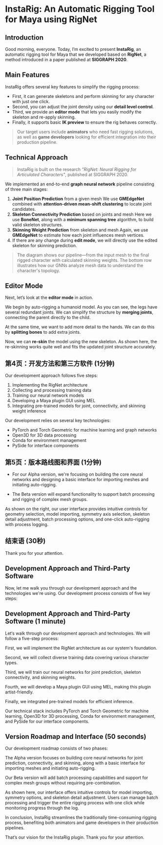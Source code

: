 # InstaRig: An Automatic Rigging Tool for Maya using RigNet
## **Introduction**

Good morning, everyone. Today, I’m excited to present **InstaRig**, an automatic rigging tool for Maya that we developed based on **RigNet**, a method introduced in a paper published at **SIGGRAPH 2020**.

## **Main Features**

InstaRig offers several key features to simplify the rigging process:

- First, it can generate skeletons and perform skinning for any character with just one click.
- Second, you can adjust the joint density using our **detail level control**.
- Third, we provide an **editor mode** that lets you easily modify the skeleton and re-apply skinning.
- Finally, it supports basic **IK preview** to ensure the rig behaves correctly.

> Our target users include **animators** who need fast rigging solutions, as well as **game developers** looking for efficient integration into their production pipeline.

## **Technical Approach**

> InstaRig is built on the research *"RigNet: Neural Rigging for Articulated Characters"*, published at SIGGRAPH 2020.

We implemented an end-to-end **graph neural network** pipeline consisting of three main stages:

1. **Joint Position Prediction** from a given mesh
    We use **GMEdgeNet** combined with **attention-driven mean-shift clustering** to locate joint candidates.
2. **Skeleton Connectivity Prediction** based on joints and mesh
    Here we use **BoneNet**, along with a **minimum spanning tree** algorithm, to build valid skeleton structures.
3. **Skinning Weight Prediction** from skeleton and mesh
    Again, we use **GMEdgeNet** to estimate how each joint influences mesh vertices.
4. If there are any change during **edit mode**, we will directly use the edited skeleton for skinning prediction.

> The diagram shows our pipeline—from the input mesh to the final rigged character with calculated skinning weights. The bottom row illustrates how our GNNs analyze mesh data to understand the character's topology.

## **Editor Mode**

Next, let’s look at the **editor mode** in action.

We begin by auto-rigging a humanoid model. As you can see, the legs have several redundant joints. We can simplify the structure by **merging joints**, connecting the parent directly to the child.

At the same time, we want to add more detail to the hands. We can do this by **splitting bones** to add extra joints.

Now, we can **re-skin** the model using the new skeleton. As shown here, the re-skinning works quite well and fits the updated joint structure accurately.

## 第4页：开发方法和第三方软件 (1分钟)
Our development approach follows five steps:
1. Implementing the RigNet architecture
2. Collecting and processing training data
3. Training our neural network models
4. Developing a Maya plugin GUI using MEL
5. Integrating pre-trained models for joint, connectivity, and skinning weight inference

Our development relies on several key technologies:

- PyTorch and Torch Geometric for machine learning and graph networks
- Open3D for 3D data processing
- Conda for environment management
- PySide for interface components

## 第5页：版本路线图和界面 (1分钟)

- For our Alpha version, we're focusing on building the core neural networks and designing a basic interface for importing meshes and initiating auto-rigging.

- The Beta version will expand functionality to support batch processing and rigging of complex mesh groups.

As shown on the right, our user interface provides intuitive controls for geometry selection, model importing, symmetry axis selection, skeleton detail adjustment, batch processing options, and one-click auto-rigging with process logging.

## 结束语 (30秒)
Thank you for your attention.





## Development Approach and Third-Party Software

Now, let me walk you through our development approach and the technologies we're using. Our development process consists of five key steps:

## Development Approach and Third-Party Software (1 minute)

Let‘s walk through our development approach and technologies. We will follow a five-step process:

First, we will implement the RigNet architecture as our system's foundation.

Second, we will collect diverse training data covering various character types.

Third, we will train our neural networks for joint prediction, skeleton connectivity, and skinning weights.

Fourth, we will develop a Maya plugin GUI using MEL, making this plugin artist-friendly.

Finally, we integrated pre-trained models for efficient inference.

Our technical stack includes PyTorch and Torch Geometric for machine learning, Open3D for 3D processing, Conda for environment management, and PySide for our interface components.

## Version Roadmap and Interface (50 seconds)

Our development roadmap consists of two phases:

The Alpha version focuses on building core neural networks for joint prediction, connectivity, and skinning, along with a basic interface for importing meshes and initiating auto-rigging.

Our Beta version will add batch processing capabilities and support for complex mesh groups without requiring pre-combination.

As shown here, our interface offers intuitive controls for model importing, symmetry options, and skeleton detail adjustment. Users can manage batch processing and trigger the entire rigging process with one click while monitoring progress through the log.

In conclusion, InstaRig streamlines the traditionally time-consuming rigging process, benefiting both animators and game developers in their production pipelines.

That’s our vision for the InstaRig plugin. Thank you for your attention.